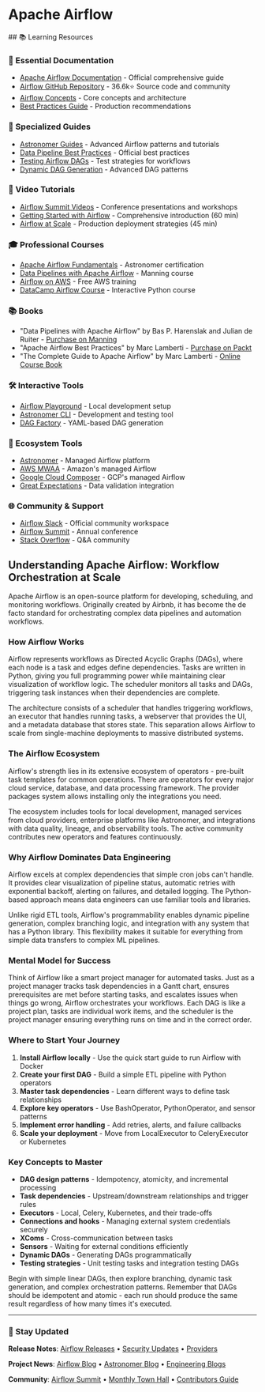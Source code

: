 # Apache Airflow

<GitHubButtons />
## 📚 Learning Resources

### 📖 Essential Documentation
- [Apache Airflow Documentation](https://airflow.apache.org/docs/) - Official comprehensive guide
- [Airflow GitHub Repository](https://github.com/apache/airflow) - 36.6k⭐ Source code and community
- [Airflow Concepts](https://airflow.apache.org/docs/apache-airflow/stable/concepts.html) - Core concepts and architecture
- [Best Practices Guide](https://airflow.apache.org/docs/apache-airflow/stable/best-practices.html) - Production recommendations

### 📝 Specialized Guides
- [Astronomer Guides](https://www.astronomer.io/guides/) - Advanced Airflow patterns and tutorials
- [Data Pipeline Best Practices](https://airflow.apache.org/docs/apache-airflow/stable/best-practices.html) - Official best practices
- [Testing Airflow DAGs](https://www.astronomer.io/guides/testing-airflow/) - Test strategies for workflows
- [Dynamic DAG Generation](https://airflow.apache.org/docs/apache-airflow/stable/howto/dynamic-dag-generation.html) - Advanced DAG patterns

### 🎥 Video Tutorials
- [Airflow Summit Videos](https://airflowsummit.org/videos/) - Conference presentations and workshops
- [Getting Started with Airflow](https://www.youtube.com/watch?v=AHMm1wfGuHE) - Comprehensive introduction (60 min)
- [Airflow at Scale](https://www.youtube.com/watch?v=kMDIbsZzJu8) - Production deployment strategies (45 min)

### 🎓 Professional Courses
- [Apache Airflow Fundamentals](https://academy.astronomer.io/astronomer-certification-apache-airflow-fundamentals) - Astronomer certification
- [Data Pipelines with Apache Airflow](https://www.manning.com/books/data-pipelines-with-apache-airflow) - Manning course
- [Airflow on AWS](https://explore.skillbuilder.aws/learn/course/external/view/elearning/10048/amazon-managed-workflows-for-apache-airflow-mwaa-getting-started) - Free AWS training
- [DataCamp Airflow Course](https://www.datacamp.com/courses/introduction-to-apache-airflow-in-python) - Interactive Python course

### 📚 Books
- "Data Pipelines with Apache Airflow" by Bas P. Harenslak and Julian de Ruiter - [Purchase on Manning](https://www.manning.com/books/data-pipelines-with-apache-airflow)
- "Apache Airflow Best Practices" by Marc Lamberti - [Purchase on Packt](https://www.packtpub.com/product/apache-airflow-best-practices/9781801077119)
- "The Complete Guide to Apache Airflow" by Marc Lamberti - [Online Course Book](https://marclamberti.com/courses/)

### 🛠️ Interactive Tools
- [Airflow Playground](https://airflow.apache.org/docs/apache-airflow/stable/start.html) - Local development setup
- [Astronomer CLI](https://www.astronomer.io/docs/astro/cli/overview) - Development and testing tool
- [DAG Factory](https://github.com/ajbosco/dag-factory) - YAML-based DAG generation

### 🚀 Ecosystem Tools
- [Astronomer](https://www.astronomer.io/) - Managed Airflow platform
- [AWS MWAA](https://aws.amazon.com/managed-workflows-for-apache-airflow/) - Amazon's managed Airflow
- [Google Cloud Composer](https://cloud.google.com/composer) - GCP's managed Airflow
- [Great Expectations](https://greatexpectations.io/) - Data validation integration

### 🌐 Community & Support
- [Airflow Slack](https://apache-airflow-slack.herokuapp.com/) - Official community workspace
- [Airflow Summit](https://airflowsummit.org/) - Annual conference
- [Stack Overflow](https://stackoverflow.com/questions/tagged/airflow) - Q&A community

## Understanding Apache Airflow: Workflow Orchestration at Scale

Apache Airflow is an open-source platform for developing, scheduling, and monitoring workflows. Originally created by Airbnb, it has become the de facto standard for orchestrating complex data pipelines and automation workflows.

### How Airflow Works
Airflow represents workflows as Directed Acyclic Graphs (DAGs), where each node is a task and edges define dependencies. Tasks are written in Python, giving you full programming power while maintaining clear visualization of workflow logic. The scheduler monitors all tasks and DAGs, triggering task instances when their dependencies are complete.

The architecture consists of a scheduler that handles triggering workflows, an executor that handles running tasks, a webserver that provides the UI, and a metadata database that stores state. This separation allows Airflow to scale from single-machine deployments to massive distributed systems.

### The Airflow Ecosystem
Airflow's strength lies in its extensive ecosystem of operators - pre-built task templates for common operations. There are operators for every major cloud service, database, and data processing framework. The provider packages system allows installing only the integrations you need.

The ecosystem includes tools for local development, managed services from cloud providers, enterprise platforms like Astronomer, and integrations with data quality, lineage, and observability tools. The active community contributes new operators and features continuously.

### Why Airflow Dominates Data Engineering
Airflow excels at complex dependencies that simple cron jobs can't handle. It provides clear visualization of pipeline status, automatic retries with exponential backoff, alerting on failures, and detailed logging. The Python-based approach means data engineers can use familiar tools and libraries.

Unlike rigid ETL tools, Airflow's programmability enables dynamic pipeline generation, complex branching logic, and integration with any system that has a Python library. This flexibility makes it suitable for everything from simple data transfers to complex ML pipelines.

### Mental Model for Success
Think of Airflow like a smart project manager for automated tasks. Just as a project manager tracks task dependencies in a Gantt chart, ensures prerequisites are met before starting tasks, and escalates issues when things go wrong, Airflow orchestrates your workflows. Each DAG is like a project plan, tasks are individual work items, and the scheduler is the project manager ensuring everything runs on time and in the correct order.

### Where to Start Your Journey
1. **Install Airflow locally** - Use the quick start guide to run Airflow with Docker
2. **Create your first DAG** - Build a simple ETL pipeline with Python operators
3. **Master task dependencies** - Learn different ways to define task relationships
4. **Explore key operators** - Use BashOperator, PythonOperator, and sensor patterns
5. **Implement error handling** - Add retries, alerts, and failure callbacks
6. **Scale your deployment** - Move from LocalExecutor to CeleryExecutor or Kubernetes

### Key Concepts to Master
- **DAG design patterns** - Idempotency, atomicity, and incremental processing
- **Task dependencies** - Upstream/downstream relationships and trigger rules
- **Executors** - Local, Celery, Kubernetes, and their trade-offs
- **Connections and hooks** - Managing external system credentials securely
- **XComs** - Cross-communication between tasks
- **Sensors** - Waiting for external conditions efficiently
- **Dynamic DAGs** - Generating DAGs programmatically
- **Testing strategies** - Unit testing tasks and integration testing DAGs

Begin with simple linear DAGs, then explore branching, dynamic task generation, and complex orchestration patterns. Remember that DAGs should be idempotent and atomic - each run should produce the same result regardless of how many times it's executed.

---

### 📡 Stay Updated

**Release Notes**: [Airflow Releases](https://github.com/apache/airflow/releases) • [Security Updates](https://airflow.apache.org/docs/apache-airflow/stable/security.html) • [Providers](https://airflow.apache.org/docs/apache-airflow-providers/packages-ref.html)

**Project News**: [Airflow Blog](https://airflow.apache.org/blog/) • [Astronomer Blog](https://www.astronomer.io/blog/) • [Engineering Blogs](https://medium.com/tag/apache-airflow)

**Community**: [Airflow Summit](https://airflowsummit.org/) • [Monthly Town Hall](https://airflow.apache.org/community/) • [Contributors Guide](https://github.com/apache/airflow/blob/main/CONTRIBUTING.rst)